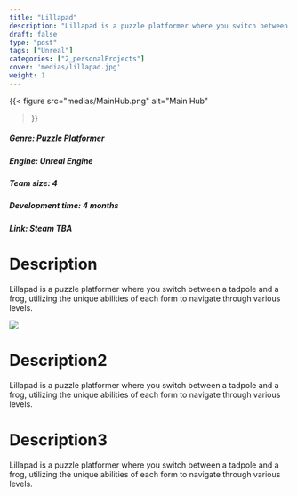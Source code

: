 ```yaml
---
title: "Lillapad"
description: "Lillapad is a puzzle platformer where you switch between a tadpole and a frog, utilizing the unique abilities of each form to navigate through various levels."
draft: false
type: "post"
tags: ["Unreal"]
categories: ["2_personalProjects"]
cover: 'medias/lillapad.jpg'
weight: 1
---
```


{{< figure 
src="medias/MainHub.png" 
alt="Main Hub"
>}}

##### **Genre:** Puzzle Platformer
#####  **Engine:** Unreal Engine
##### **Team size:** 4
#####  **Development time:** 4 months
#####  **Link:** *Steam TBA*

# Description

Lillapad is a puzzle platformer where you switch between a tadpole and a frog, utilizing the unique abilities of each form to navigate through various levels.


![](medias/MainHub.png)



# Description2

Lillapad is a puzzle platformer where you switch between a tadpole and a frog, utilizing the unique abilities of each form to navigate through various levels.


# Description3

Lillapad is a puzzle platformer where you switch between a tadpole and a frog, utilizing the unique abilities of each form to navigate through various levels.